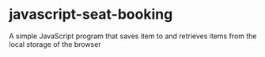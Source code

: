 # javascript-seat-booking
A simple JavaScript program that saves item to and retrieves items from the local storage of the browser
